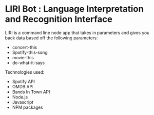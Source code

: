 # LIRI Bot : Language Interpretation and Recognition Interface

LIRI is a command line node app that takes in parameters and gives you back data based off the following parameters:

* concert-this
* Spotify-this-song
* movie-this
* do-what-it-says

Technologies used:

* Spotify API
* OMDB API
* Bands In Town API
* Node.js
* Javascript
* NPM packages